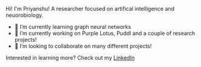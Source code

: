 Hi! I'm Priyanshu! A researcher focused on artifical intelligence and neuorobiology.

- 🌱 I’m currently learning graph neural networks
- 🔭 I’m currently working on Purple Lotus, Puddl and a couple of research projects!
- 👯 I’m looking to collaborate on many different projects!

Interested in learning more? Check out my 
<a href="https://www.linkedin.com/in/priyanshu-mahey" target="_blank">LinkedIn</a>

 
 
 <!--


- 🌱 I’m currently learning ...
- 👯 I’m looking to collaborate on ...
- 🤔 I’m looking for help with ...
- 💬 Ask me about ...
- 📫 How to reach me: ...
- 😄 Pronouns: ...
- ⚡ Fun fact: ...
-->
